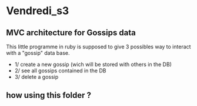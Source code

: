 # Vendredi_s3
## MVC architecture for Gossips data
This little programme in ruby is supposed to give 3 possibles way to interact
with a "gossip" data base.
* 1/ create a new gossip (wich will be stored with others in the DB)
* 2/ see all gossips contained in the DB
* 3/ delete a gossip
## how using this folder ?
<to be continued> 